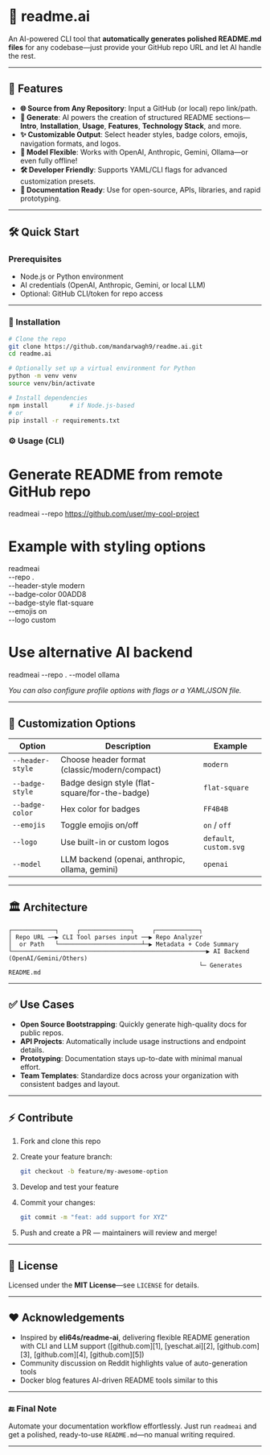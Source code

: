 
# 🤖 readme.ai

An AI-powered CLI tool that **automatically generates polished README.md files** for any codebase—just provide your GitHub repo URL and let AI handle the rest.

---

## 🚀 Features

- **🌐 Source from Any Repository**: Input a GitHub (or local) repo link/path.
- **📄 Generate**: AI powers the creation of structured README sections—**Intro**, **Installation**, **Usage**, **Features**, **Technology Stack**, and more.
- **✨ Customizable Output**: Select header styles, badge colors, emojis, navigation formats, and logos.
- **🧠 Model Flexible**: Works with OpenAI, Anthropic, Gemini, Ollama—or even fully offline!
- **🛠 Developer Friendly**: Supports YAML/CLI flags for advanced customization presets.
- **💼 Documentation Ready**: Use for open-source, APIs, libraries, and rapid prototyping.

---

## 🛠 Quick Start

### Prerequisites

- Node.js or Python environment
- AI credentials (OpenAI, Anthropic, Gemini, or local LLM)
- Optional: GitHub CLI/token for repo access

---

### 🔧 Installation

```bash
# Clone the repo
git clone https://github.com/mandarwagh9/readme.ai.git
cd readme.ai

# Optionally set up a virtual environment for Python
python -m venv venv
source venv/bin/activate

# Install dependencies
npm install      # if Node.js-based
# or
pip install -r requirements.txt
````

### ⚙️ Usage (CLI)

# Generate README from remote GitHub repo
readmeai --repo https://github.com/user/my-cool-project

# Example with styling options
readmeai \
  --repo . \
  --header-style modern \
  --badge-color 00ADD8 \
  --badge-style flat-square \
  --emojis on \
  --logo custom

# Use alternative AI backend
readmeai --repo . --model ollama


*You can also configure profile options with flags or a YAML/JSON file.*

---

## 🎨 Customization Options

| Option           | Description                                     | Example                 |
| ---------------- | ----------------------------------------------- | ----------------------- |
| `--header-style` | Choose header format (classic/modern/compact)   | `modern`                |
| `--badge-style`  | Badge design style (flat-square/for-the-badge)  | `flat-square`           |
| `--badge-color`  | Hex color for badges                            | `FF4B4B`                |
| `--emojis`       | Toggle emojis on/off                            | `on` / `off`            |
| `--logo`         | Use built-in or custom logos                    | `default`, `custom.svg` |
| `--model`        | LLM backend (openai, anthropic, ollama, gemini) | `openai`                |

---

## 🏛️ Architecture

```
┌────────────┐     ┌──────────────┐     ┌────────────┐
│ Repo URL —─▶ CLI Tool parses input ──▶ Repo Analyzer
│  or Path   └───────────────────────┴─▶ Metadata + Code Summary
└──────────────────────────────────────────────────────▶ AI Backend (OpenAI/Gemini/Others)
                                                     └─ Generates README.md
```

---

## ✅ Use Cases

* **Open Source Bootstrapping**: Quickly generate high-quality docs for public repos.
* **API Projects**: Automatically include usage instructions and endpoint details.
* **Prototyping**: Documentation stays up-to-date with minimal manual effort.
* **Team Templates**: Standardize docs across your organization with consistent badges and layout.

---

## ⚡ Contribute

1. Fork and clone this repo
2. Create your feature branch:

   ```bash
   git checkout -b feature/my-awesome-option
   ```
3. Develop and test your feature
4. Commit your changes:

   ```bash
   git commit -m "feat: add support for XYZ"
   ```
5. Push and create a PR — maintainers will review and merge!

---

## 📄 License

Licensed under the **MIT License**—see `LICENSE` for details.

---

## ❤️ Acknowledgements

* Inspired by **eli64s/readme‑ai**, delivering flexible README generation with CLI and LLM support ([github.com][1], [yeschat.ai][2], [github.com][3], [github.com][4], [github.com][5])
* Community discussion on Reddit highlights value of auto-generation tools&#x20;
* Docker blog features AI-driven README tools similar to this&#x20;

---

### 🔚 Final Note

Automate your documentation workflow effortlessly. Just run `readmeai` and get a polished, ready-to-use `README.md`—no manual writing required.

---


